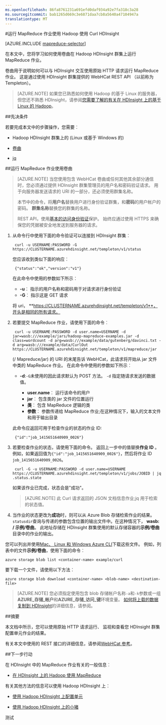 ```yaml
---
ms.openlocfilehash: 86fa8761231a691efd0daf934a92e7fa318c3a28
ms.sourcegitcommit: bab1265d669c3e6871daa7cb8a5640a47104947a
translationtype: MT
---
```

<properties
   pageTitle="使用 MapReduce 和卷曲与 Hadoop 在 HDInsight |Microsoft Azure"
   description="了解如何远程运行 MapReduce 作业使用 Hadoop 使用 Curl HDInsight。"
   services="hdinsight"
   documentationCenter=""
   authors="Blackmist"
   manager="paulettm"
   editor="cgronlun"
    tags="azure-portal"/>

<tags
   ms.service="hdinsight"
   ms.devlang="na"
   ms.topic="article"
   ms.tgt_pltfrm="na"
   ms.workload="big-data"
   ms.date="07/06/2015"
   ms.author="larryfr"/>

#运行 MapReduce 作业使用 Hadoop 使用 Curl HDInsight

[AZURE.INCLUDE [mapreduce-selector](../../includes/hdinsight-selector-use-mapreduce.md)]

在本文中，您将学习如何使用卷曲在 Hadoop HDInsight 群集上运行 MapReduce 作业。

卷曲用于说明如何可以与 HDInsight 交互使用原始 HTTP 请求运行 MapReduce 作业。 这是通过使用 HDInsight 群集提供的 WebHCat REST API （以前称为 Templeton）。

> [AZURE.NOTE] 如果您已熟悉如何使用 Hadoop 的基于 Linux 的服务器，但您还不熟悉 HDInsight，请参阅[您需要了解的有关在 HDInsight 上的基于 Linux 的 Hadoop](hdinsight-hadoop-linux-information.md)。

##<a id="prereq"></a>先决条件

若要完成本文中的步骤操作，您需要︰

* Hadoop HDInsight 群集上的 (Linux 或基于 Windows 的)

* [卷曲](http://curl.haxx.se/)

* [jq](http://stedolan.github.io/jq/)

##<a id="curl"></a>运行 MapReduce 作业使用卷曲

> [AZURE.NOTE] 当您使用包含 WebHCat 卷曲或任何其他其余部分通信时，您必须通过提供 HDInsight 群集管理员的用户名和密码验证请求。 用于向服务器发送请求的 URI 的一部分，还必须使用群集名称。
>
> 本节中的命令，将**用户名**替换用户进行身份验证群集，和**密码**的用户帐户的密码。 **群集名称**替换您的群集的名称。
>
> REST API，使用[基本的访问身份验证](http://en.wikipedia.org/wiki/Basic_access_authentication)保护。 始终应通过使用 HTTPS 来确保您的凭据被安全地发送到服务器的请求。

1. 从命令行中使用下面的命令验证可以连接到 HDInsight 群集︰

        curl -u USERNAME:PASSWORD -G https://CLUSTERNAME.azurehdinsight.net/templeton/v1/status

    您应该收到类似下面的响应︰

        {"status":"ok","version":"v1"}

    在此命令中使用的参数如下所示︰

    * **-u**︰ 指示的用户名称和密码用于对请求进行身份验证
    * **-G**︰ 指示这是 GET 请求

    将 uri， **https://CLUSTERNAME.azurehdinsight.net/templeton/v1**，开头是相同的所有请求。

2. 若要提交 MapReduce 作业，请使用下面的命令︰

        curl -u USERNAME:PASSWORD -d user.name=USERNAME -d jar=wasb:///example/jars/hadoop-mapreduce-examples.jar -d class=wordcount -d arg=wasb:///example/data/gutenberg/davinci.txt -d arg=wasb:///example/data/CurlOut https://CLUSTERNAME.azurehdinsight.net/templeton/v1/mapreduce/jar

    (/ Mapreduce/jar) 的 URI 的末尾告诉 WebHCat，此请求将开始从 jar 文件中类的 MapReduce 作业。 在此命令中使用的参数如下所示︰

    * **-d**:`-G`未使用的因此请求默认为 POST 方法。 `-d` 指定随请求发送的数据值。

        * **user.name**︰ 运行该命令的用户
        * **jar**︰ 包含类的 jar 文件的位置运行
        * **类**︰ 包含 MapReduce 逻辑的类
        * **参数**︰ 参数传递给 MapReduce 作业;在这种情况下，输入的文本文件和用于输出目录

    此命令应返回可用于检查作业的状态的作业 ID:

        {"id":"job_1415651640909_0026"}

3. 若要检查作业的状态，请使用下面的命令。 返回上一步中的值替换**作业 ID** 。 例如，如果返回值为`{"id":"job_1415651640909_0026"}`，然后将作业 ID `job_1415651640909_0026`。

        curl -G -u USERNAME:PASSWORD -d user.name=USERNAME https://CLUSTERNAME.azurehdinsight.net/templeton/v1/jobs/JOBID | jq .status.state

    如果该作业已完成，状态会是"成功"。

    > [AZURE.NOTE] 此 Curl 请求返回的 JSON 文档信息作业;jq 用于检索的状态值。

4. 当作业的状态更改为**成功**时，则可以从 Azure Blob 存储检索作业的结果。 `statusdir`查询与传递的参数包含位置的输出文件中。在这种情况下， **wasb: / 示例/卷曲**。 此地址存储在 HDInsight 群集使用的默认存储容器的**示例/卷曲**目录中的作业的输出。

您可以列出并使用[Mac、 Linux 和 Windows Azure CLI](../xplat-cli.md)下载这些文件。 例如，列表中的文件**示例/卷曲**，使用下面的命令︰

    azure storage blob list <container-name> example/curl

要下载一个文件，请使用以下方法︰

    azure storage blob download <container-name> <blob-name> <destination-file>

> [AZURE.NOTE] 您必须指定使用包含 blob 存储帐户名称`-a`和`-k`参数或一组**AZURE\_存储\_帐户**和**AZURE\_存储\_访问\_键**环境变量。 [如何将上载的数据复制到 HDInsight](hdinsight-upload-data.md)的详细信息，请参阅。

##<a id="summary"></a>摘要

本文档中所示，您可以使用原始 HTTP 请求运行、 监视和查看您 HDInsight 群集配置单元作业的结果。

有关本文中使用的 REST 接口的详细信息，请参阅[WebHCat 参考](https://cwiki.apache.org/confluence/display/Hive/WebHCat+Reference)。

##<a id="nextsteps"></a>下一步行动

在 HDInsight 中的 MapReduce 作业有关的一般信息︰

* [在 HDInsight 上的 Hadoop 使用 MapReduce](hdinsight-use-mapreduce.md)

有关其他方法的信息可以使用 Hadoop HDInsight 上︰

* [使用 Hadoop HDInsight 上配置单元](hdinsight-use-hive.md)

* [使用 Hadoop HDInsight 上的小猪](hdinsight-use-pig.md)

测试
